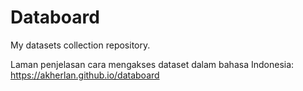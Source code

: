# Databoard

My datasets collection repository.

Laman penjelasan cara mengakses dataset dalam bahasa Indonesia: https://akherlan.github.io/databoard
